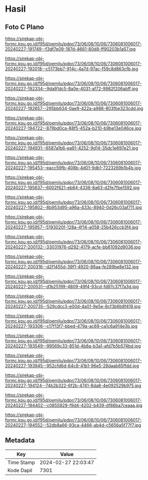 # Hasil

## Foto C Plano

https://sirekap-obj-formc.kpu.go.id/f95d/pemilu/pdpr/73/06/08/10/06/7306081006017-20240227-191749--f3df7e09-187d-4661-80d8-ff90203b1a57.jpg

https://sirekap-obj-formc.kpu.go.id/f95d/pemilu/pdpr/73/06/08/10/06/7306081006017-20240227-192018--c5173bb7-914c-4a7d-97ac-f59c8d863cfb.jpg

https://sirekap-obj-formc.kpu.go.id/f95d/pemilu/pdpr/73/06/08/10/06/7306081006017-20240227-192334--9da91dc5-8a0e-4031-af72-9982f206abff.jpg

https://sirekap-obj-formc.kpu.go.id/f95d/pemilu/pdpr/73/06/08/10/06/7306081006017-20240227-192657--295bb634-0ae9-422a-a988-803fbe323cdd.jpg

https://sirekap-obj-formc.kpu.go.id/f95d/pemilu/pdpr/73/06/08/10/06/7306081006017-20240227-194722--879bd0ca-88f5-452a-b210-b9be13e046ce.jpg

https://sirekap-obj-formc.kpu.go.id/f95d/pemilu/pdpr/73/06/08/10/06/7306081006017-20240227-194931--6587a1b6-ea91-4252-9d14-35dc1e697e21.jpg

https://sirekap-obj-formc.kpu.go.id/f95d/pemilu/pdpr/73/06/08/10/06/7306081006017-20240227-195453--eacc59fb-408b-4d01-9db1-7223269b1b4b.jpg

https://sirekap-obj-formc.kpu.go.id/f95d/pemilu/pdpr/73/06/08/10/06/7306081006017-20240227-195637--6002f621-eb84-4336-8a63-d2fe7fbe1592.jpg

https://sirekap-obj-formc.kpu.go.id/f95d/pemilu/pdpr/73/06/08/10/06/7306081006017-20240227-195802--8b953d95-a96a-433c-8940-0d26c03af711.jpg

https://sirekap-obj-formc.kpu.go.id/f95d/pemilu/pdpr/73/06/08/10/06/7306081006017-20240227-195957--5193020f-128a-4f14-a058-25b426ccb3f4.jpg

https://sirekap-obj-formc.kpu.go.id/f95d/pemilu/pdpr/73/06/08/10/06/7306081006017-20240227-200132--33031976-d292-4179-acfe-bb81092d9036.jpg

https://sirekap-obj-formc.kpu.go.id/f95d/pemilu/pdpr/73/06/08/10/06/7306081006017-20240227-200316--d2f1455d-39f1-4920-86aa-fe289be8e132.jpg

https://sirekap-obj-formc.kpu.go.id/f95d/pemilu/pdpr/73/06/08/10/06/7306081006017-20240227-200531--d1b25199-4809-49f4-93cd-fd97c37f7a3d.jpg

https://sirekap-obj-formc.kpu.go.id/f95d/pemilu/pdpr/73/06/08/10/06/7306081006017-20240227-200735--529cdcc3-e00d-4a01-9e5e-8cf3b6b8f419.jpg

https://sirekap-obj-formc.kpu.go.id/f95d/pemilu/pdpr/73/06/08/10/06/7306081006017-20240227-193306--c17f13f7-bbed-479a-ac69-ca1c6a914e3b.jpg

https://sirekap-obj-formc.kpu.go.id/f95d/pemilu/pdpr/73/06/08/10/06/7306081006017-20240227-193549--99569c33-851d-4b8a-b3a1-afd7b5b574bd.jpg

https://sirekap-obj-formc.kpu.go.id/f95d/pemilu/pdpr/73/06/08/10/06/7306081006017-20240227-193945--952cfd6d-64c8-41b1-96e5-28daab65ffdd.jpg

https://sirekap-obj-formc.kpu.go.id/f95d/pemilu/pdpr/73/06/08/10/06/7306081006017-20240227-194124--74b2b322-6f2b-4741-8da8-4e092529b975.jpg

https://sirekap-obj-formc.kpu.go.id/f95d/pemilu/pdpr/73/06/08/10/06/7306081006017-20240227-194402--c0855929-f9d4-4202-b439-df86ba7ceaaa.jpg

https://sirekap-obj-formc.kpu.go.id/f95d/pemilu/pdpr/73/06/08/10/06/7306081006017-20240227-194552--52db8a66-93ca-4466-ab4d-c5656a5f77f7.jpg


## Metadata

| Key        | Value               |
| ---------- | ------------------- |
| Time Stamp | 2024-02-27 22:03:47 |
| Kode Dapil | 7301                |



